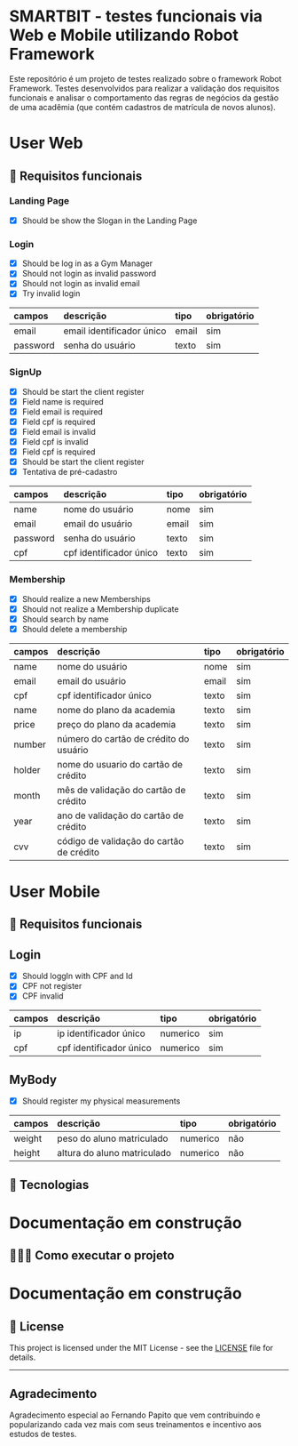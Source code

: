 <!-- # Introdução aos testes de performance com k6 -->
# SMARTBIT  - testes funcionais via Web e Mobile utilizando Robot Framework

Este repositório é um projeto de testes realizado sobre o framework Robot Framework. 
Testes desenvolvidos para realizar a validação dos requisitos funcionais e analisar o comportamento das regras de negócios da gestão de uma acadêmia (que contém cadastros de matrícula de novos alunos).

# User Web

## 🔖 Requisitos funcionais

### Landing Page

- [X] Should be show the Slogan in the Landing Page

### Login

- [X] Should be log in as a Gym Manager
- [X] Should not login as invalid password
- [X] Should not login as invalid email
- [X] Try invalid login

| campos   | descrição                             | tipo     | obrigatório |
| :-----   | :------------------------------------ | :------- | :---------- |
| email    | email identificador único             | email    | sim         |
| password | senha do usuário                      | texto    | sim         |

### SignUp

- [X] Should be start the client register
- [X] Field name is required 
- [X] Field email is required 
- [X] Field cpf is required
- [X] Field email is invalid 
- [X] Field cpf is invalid 
- [X] Field cpf is required 
- [X] Should be start the client register 
- [X] Tentativa de pré-cadastro 

| campos   | descrição                             | tipo     | obrigatório |
| :-----   | :------------------------------------ | :------- | :---------- |
| name     | nome do usuário                       | nome     | sim         |
| email    | email do usuário                      | email    | sim         |
| password | senha do usuário                      | texto    | sim         |
| cpf      | cpf identificador único               | texto    | sim         |

### Membership

- [X] Should realize a new Memberships
- [X] Should not realize a Membership duplicate 
- [X] Should search by name 
- [X] Should delete a membership

| campos | descrição                                | tipo     | obrigatório |
| :----- | :------------------------------------    | :------- | :---------- |
| name   | nome do usuário                          | nome     | sim         |
| email  | email do usuário                         | email    | sim         |
| cpf    | cpf identificador único                  | texto    | sim         |
| name   | nome do plano da academia                | texto    | sim         |
| price  | preço do plano da academia               | texto    | sim         |
| number | número do cartão de crédito do usuário   | texto    | sim         |
| holder | nome do usuario do cartão de crédito     | texto    | sim         |
| month  | mês de validação do cartão de crédito    | texto    | sim         |
| year   | ano de validação do cartão de crédito    | texto    | sim         |
| cvv    | código de validação do cartão de crédito | texto    | sim         |

# User Mobile

## 🔖 Requisitos funcionais
## Login

- [X] Should loggIn with CPF and Id
- [X] CPF not register
- [X] CPF invalid

| campos | descrição                             | tipo     | obrigatório |
| :----- | :------------------------------------ | :------- | :---------- |
| ip     | ip identificador único                | numerico | sim         |
| cpf    | cpf identificador único               | numerico | sim         |

## MyBody

- [X] Should register my physical measurements

| campos | descrição                             | tipo     | obrigatório |
| :----- | :------------------------------------ | :------- | :---------- |
| weight | peso do aluno matriculado             | numerico | não         |
| height | altura do aluno matriculado           | numerico | não         |

## 🚀 Tecnologias
# Documentação em construção
<!-- - [Node.js] - plataforma de desenvolvimento
- [Express] - framework onde a API foi construída
- [MongoDB] - Banco de dados (Não relacional)
- [k6] - ferramenta para teste de carga, performance, stress etc... -->

## 👨🏻‍💻 Como executar o projeto
# Documentação em construção
<!-- [Node.js](https://nodejs.org/) v16 ou superior para executar.

Para liberar o gerenciador de pacotes Yarn:

```
corepack enable
```

Execute os comandos abaixo para instalar das dependências do projeto:

```sh
cd curso-k6-basico/api
npm install
npm run dev
```
rodando com 10 usuarios simultaneos por 30 segundos
k6 run --vus 10 --duration 30s hello.js -->

## 📝 License

This project is licensed under the MIT License - see the [LICENSE](LICENSE) file for details.

---
## Agradecimento
<!-- Feito com 💜 &nbsp;por Fernando Papito 👋 &nbsp;[Meu linkedin](https://www.linkedin.com/in/papitoio/) -->
Agradecimento especial ao Fernando Papito que vem contribuindo e popularizando cada vez mais com seus treinamentos e incentivo aos estudos de testes.